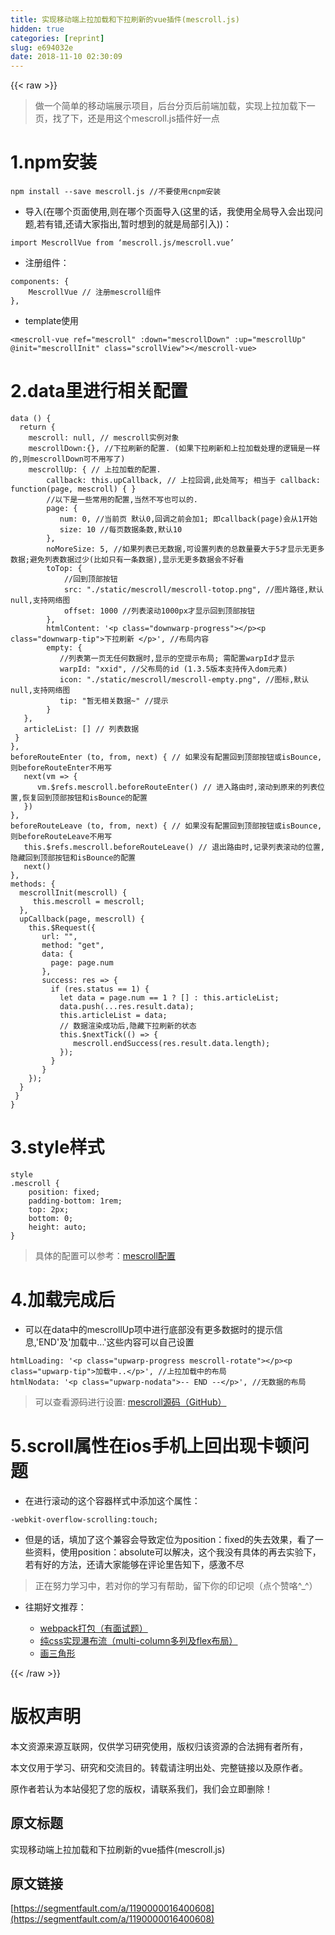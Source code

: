 ```yaml
---
title: 实现移动端上拉加载和下拉刷新的vue插件(mescroll.js)
hidden: true
categories: [reprint]
slug: e694032e
date: 2018-11-10 02:30:09
---
```


{{< raw >}}
<blockquote>&#x505A;&#x4E00;&#x4E2A;&#x7B80;&#x5355;&#x7684;&#x79FB;&#x52A8;&#x7AEF;&#x5C55;&#x793A;&#x9879;&#x76EE;&#xFF0C;&#x540E;&#x53F0;&#x5206;&#x9875;&#x540E;&#x524D;&#x7AEF;&#x52A0;&#x8F7D;&#xFF0C;&#x5B9E;&#x73B0;&#x4E0A;&#x62C9;&#x52A0;&#x8F7D;&#x4E0B;&#x4E00;&#x9875;&#xFF0C;&#x627E;&#x4E86;&#x4E0B;&#xFF0C;&#x8FD8;&#x662F;&#x7528;&#x8FD9;&#x4E2A;mescroll.js&#x63D2;&#x4EF6;&#x597D;&#x4E00;&#x70B9;</blockquote><h1 id="articleHeader0">1.npm&#x5B89;&#x88C5;</h1><div class="widget-codetool" style="display:none"><div class="widget-codetool--inner"><span class="selectCode code-tool" data-toggle="tooltip" data-placement="top" title="" data-original-title="&#x5168;&#x9009;"></span> <span type="button" class="copyCode code-tool" data-toggle="tooltip" data-placement="top" data-clipboard-text="npm install --save mescroll.js   //&#x4E0D;&#x8981;&#x4F7F;&#x7528;cnpm&#x5B89;&#x88C5;" title="" data-original-title="&#x590D;&#x5236;"></span> <span type="button" class="saveToNote code-tool" data-toggle="tooltip" data-placement="top" title="" data-original-title="&#x653E;&#x8FDB;&#x7B14;&#x8BB0;"></span></div></div><pre class="hljs stylus"><code style="word-break:break-word;white-space:initial">npm install --save mescroll<span class="hljs-selector-class">.js</span>   <span class="hljs-comment">//&#x4E0D;&#x8981;&#x4F7F;&#x7528;cnpm&#x5B89;&#x88C5;</span></code></pre><ul><li>&#x5BFC;&#x5165;(&#x5728;&#x54EA;&#x4E2A;&#x9875;&#x9762;&#x4F7F;&#x7528;,&#x5219;&#x5728;&#x54EA;&#x4E2A;&#x9875;&#x9762;&#x5BFC;&#x5165;(&#x8FD9;&#x91CC;&#x7684;&#x8BDD;&#xFF0C;&#x6211;&#x4F7F;&#x7528;&#x5168;&#x5C40;&#x5BFC;&#x5165;&#x4F1A;&#x51FA;&#x73B0;&#x95EE;&#x9898;,&#x82E5;&#x6709;&#x9519;,&#x8FD8;&#x8BF7;&#x5927;&#x5BB6;&#x6307;&#x51FA;,&#x6682;&#x65F6;&#x60F3;&#x5230;&#x7684;&#x5C31;&#x662F;&#x5C40;&#x90E8;&#x5F15;&#x5165;))&#xFF1A;</li></ul><div class="widget-codetool" style="display:none"><div class="widget-codetool--inner"><span class="selectCode code-tool" data-toggle="tooltip" data-placement="top" title="" data-original-title="&#x5168;&#x9009;"></span> <span type="button" class="copyCode code-tool" data-toggle="tooltip" data-placement="top" data-clipboard-text="import MescrollVue from &#x2018;mescroll.js/mescroll.vue&#x2019;" title="" data-original-title="&#x590D;&#x5236;"></span> <span type="button" class="saveToNote code-tool" data-toggle="tooltip" data-placement="top" title="" data-original-title="&#x653E;&#x8FDB;&#x7B14;&#x8BB0;"></span></div></div><pre class="hljs capnproto"><code style="word-break:break-word;white-space:initial"><span class="hljs-keyword">import</span> MescrollVue <span class="hljs-keyword">from</span> &#x2018;mescroll.js/mescroll.vue&#x2019;</code></pre><ul><li>&#x6CE8;&#x518C;&#x7EC4;&#x4EF6;&#xFF1A;</li></ul><div class="widget-codetool" style="display:none"><div class="widget-codetool--inner"><span class="selectCode code-tool" data-toggle="tooltip" data-placement="top" title="" data-original-title="&#x5168;&#x9009;"></span> <span type="button" class="copyCode code-tool" data-toggle="tooltip" data-placement="top" data-clipboard-text="components: {
    MescrollVue // &#x6CE8;&#x518C;mescroll&#x7EC4;&#x4EF6;
}," title="" data-original-title="&#x590D;&#x5236;"></span> <span type="button" class="saveToNote code-tool" data-toggle="tooltip" data-placement="top" title="" data-original-title="&#x653E;&#x8FDB;&#x7B14;&#x8BB0;"></span></div></div><pre class="hljs dts"><code><span class="hljs-symbol">components:</span> {
    MescrollVue <span class="hljs-comment">// &#x6CE8;&#x518C;mescroll&#x7EC4;&#x4EF6;</span>
},</code></pre><ul><li>template&#x4F7F;&#x7528;</li></ul><div class="widget-codetool" style="display:none"><div class="widget-codetool--inner"><span class="selectCode code-tool" data-toggle="tooltip" data-placement="top" title="" data-original-title="&#x5168;&#x9009;"></span> <span type="button" class="copyCode code-tool" data-toggle="tooltip" data-placement="top" data-clipboard-text="&lt;mescroll-vue ref=&quot;mescroll&quot; :down=&quot;mescrollDown&quot; :up=&quot;mescrollUp&quot; @init=&quot;mescrollInit&quot; class=&quot;scrollView&quot;&gt;&lt;/mescroll-vue&gt;" title="" data-original-title="&#x590D;&#x5236;"></span> <span type="button" class="saveToNote code-tool" data-toggle="tooltip" data-placement="top" title="" data-original-title="&#x653E;&#x8FDB;&#x7B14;&#x8BB0;"></span></div></div><pre class="hljs cs"><code style="word-break:break-word;white-space:initial">&lt;mescroll-vue <span class="hljs-keyword">ref</span>=<span class="hljs-string">&quot;mescroll&quot;</span> :down=<span class="hljs-string">&quot;mescrollDown&quot;</span> :up=<span class="hljs-string">&quot;mescrollUp&quot;</span> @init=<span class="hljs-string">&quot;mescrollInit&quot;</span> <span class="hljs-keyword">class</span>=<span class="hljs-string">&quot;scrollView&quot;</span>&gt;&lt;/mescroll-vue&gt;</code></pre><h1 id="articleHeader1">2.data&#x91CC;&#x8FDB;&#x884C;&#x76F8;&#x5173;&#x914D;&#x7F6E;</h1><div class="widget-codetool" style="display:none"><div class="widget-codetool--inner"><span class="selectCode code-tool" data-toggle="tooltip" data-placement="top" title="" data-original-title="&#x5168;&#x9009;"></span> <span type="button" class="copyCode code-tool" data-toggle="tooltip" data-placement="top" data-clipboard-text="data () {
  return {
    mescroll: null, // mescroll&#x5B9E;&#x4F8B;&#x5BF9;&#x8C61;
    mescrollDown:{}, //&#x4E0B;&#x62C9;&#x5237;&#x65B0;&#x7684;&#x914D;&#x7F6E;. (&#x5982;&#x679C;&#x4E0B;&#x62C9;&#x5237;&#x65B0;&#x548C;&#x4E0A;&#x62C9;&#x52A0;&#x8F7D;&#x5904;&#x7406;&#x7684;&#x903B;&#x8F91;&#x662F;&#x4E00;&#x6837;&#x7684;,&#x5219;mescrollDown&#x53EF;&#x4E0D;&#x7528;&#x5199;&#x4E86;)
    mescrollUp: { // &#x4E0A;&#x62C9;&#x52A0;&#x8F7D;&#x7684;&#x914D;&#x7F6E;.
        callback: this.upCallback, // &#x4E0A;&#x62C9;&#x56DE;&#x8C03;,&#x6B64;&#x5904;&#x7B80;&#x5199;; &#x76F8;&#x5F53;&#x4E8E; callback: function(page, mescroll) { }
        //&#x4EE5;&#x4E0B;&#x662F;&#x4E00;&#x4E9B;&#x5E38;&#x7528;&#x7684;&#x914D;&#x7F6E;,&#x5F53;&#x7136;&#x4E0D;&#x5199;&#x4E5F;&#x53EF;&#x4EE5;&#x7684;.
        page: {
           num: 0, //&#x5F53;&#x524D;&#x9875; &#x9ED8;&#x8BA4;0,&#x56DE;&#x8C03;&#x4E4B;&#x524D;&#x4F1A;&#x52A0;1; &#x5373;callback(page)&#x4F1A;&#x4ECE;1&#x5F00;&#x59CB;
           size: 10 //&#x6BCF;&#x9875;&#x6570;&#x636E;&#x6761;&#x6570;,&#x9ED8;&#x8BA4;10
        },
        noMoreSize: 5, //&#x5982;&#x679C;&#x5217;&#x8868;&#x5DF2;&#x65E0;&#x6570;&#x636E;,&#x53EF;&#x8BBE;&#x7F6E;&#x5217;&#x8868;&#x7684;&#x603B;&#x6570;&#x91CF;&#x8981;&#x5927;&#x4E8E;5&#x624D;&#x663E;&#x793A;&#x65E0;&#x66F4;&#x591A;&#x6570;&#x636E;;&#x907F;&#x514D;&#x5217;&#x8868;&#x6570;&#x636E;&#x8FC7;&#x5C11;(&#x6BD4;&#x5982;&#x53EA;&#x6709;&#x4E00;&#x6761;&#x6570;&#x636E;),&#x663E;&#x793A;&#x65E0;&#x66F4;&#x591A;&#x6570;&#x636E;&#x4F1A;&#x4E0D;&#x597D;&#x770B;
        toTop: {
            //&#x56DE;&#x5230;&#x9876;&#x90E8;&#x6309;&#x94AE;
            src: &quot;./static/mescroll/mescroll-totop.png&quot;, //&#x56FE;&#x7247;&#x8DEF;&#x5F84;,&#x9ED8;&#x8BA4;null,&#x652F;&#x6301;&#x7F51;&#x7EDC;&#x56FE;
            offset: 1000 //&#x5217;&#x8868;&#x6EDA;&#x52A8;1000px&#x624D;&#x663E;&#x793A;&#x56DE;&#x5230;&#x9876;&#x90E8;&#x6309;&#x94AE;
        },
        htmlContent: &apos;&lt;p class=&quot;downwarp-progress&quot;&gt;&lt;/p&gt;&lt;p class=&quot;downwarp-tip&quot;&gt;&#x4E0B;&#x62C9;&#x5237;&#x65B0; &lt;/p&gt;&apos;, //&#x5E03;&#x5C40;&#x5185;&#x5BB9;
        empty: {
           //&#x5217;&#x8868;&#x7B2C;&#x4E00;&#x9875;&#x65E0;&#x4EFB;&#x4F55;&#x6570;&#x636E;&#x65F6;,&#x663E;&#x793A;&#x7684;&#x7A7A;&#x63D0;&#x793A;&#x5E03;&#x5C40;; &#x9700;&#x914D;&#x7F6E;warpId&#x624D;&#x663E;&#x793A;
           warpId: &quot;xxid&quot;, //&#x7236;&#x5E03;&#x5C40;&#x7684;id (1.3.5&#x7248;&#x672C;&#x652F;&#x6301;&#x4F20;&#x5165;dom&#x5143;&#x7D20;)
           icon: &quot;./static/mescroll/mescroll-empty.png&quot;, //&#x56FE;&#x6807;,&#x9ED8;&#x8BA4;null,&#x652F;&#x6301;&#x7F51;&#x7EDC;&#x56FE;
           tip: &quot;&#x6682;&#x65E0;&#x76F8;&#x5173;&#x6570;&#x636E;~&quot; //&#x63D0;&#x793A;
        }
   },
   articleList: [] // &#x5217;&#x8868;&#x6570;&#x636E;
 }
},
beforeRouteEnter (to, from, next) { // &#x5982;&#x679C;&#x6CA1;&#x6709;&#x914D;&#x7F6E;&#x56DE;&#x5230;&#x9876;&#x90E8;&#x6309;&#x94AE;&#x6216;isBounce,&#x5219;beforeRouteEnter&#x4E0D;&#x7528;&#x5199;
   next(vm =&gt; {
      vm.$refs.mescroll.beforeRouteEnter() // &#x8FDB;&#x5165;&#x8DEF;&#x7531;&#x65F6;,&#x6EDA;&#x52A8;&#x5230;&#x539F;&#x6765;&#x7684;&#x5217;&#x8868;&#x4F4D;&#x7F6E;,&#x6062;&#x590D;&#x56DE;&#x5230;&#x9876;&#x90E8;&#x6309;&#x94AE;&#x548C;isBounce&#x7684;&#x914D;&#x7F6E;
   })
},
beforeRouteLeave (to, from, next) { // &#x5982;&#x679C;&#x6CA1;&#x6709;&#x914D;&#x7F6E;&#x56DE;&#x5230;&#x9876;&#x90E8;&#x6309;&#x94AE;&#x6216;isBounce,&#x5219;beforeRouteLeave&#x4E0D;&#x7528;&#x5199;
   this.$refs.mescroll.beforeRouteLeave() // &#x9000;&#x51FA;&#x8DEF;&#x7531;&#x65F6;,&#x8BB0;&#x5F55;&#x5217;&#x8868;&#x6EDA;&#x52A8;&#x7684;&#x4F4D;&#x7F6E;,&#x9690;&#x85CF;&#x56DE;&#x5230;&#x9876;&#x90E8;&#x6309;&#x94AE;&#x548C;isBounce&#x7684;&#x914D;&#x7F6E;
   next()
},
methods: {
  mescrollInit(mescroll) {
     this.mescroll = mescroll;
  },
  upCallback(page, mescroll) {
    this.$Request({
       url: &quot;&quot;,
       method: &quot;get&quot;,
       data: {
         page: page.num
       },
       success: res =&gt; {
         if (res.status == 1) {
           let data = page.num == 1 ? [] : this.articleList;
           data.push(...res.result.data);
           this.articleList = data;
           // &#x6570;&#x636E;&#x6E32;&#x67D3;&#x6210;&#x529F;&#x540E;,&#x9690;&#x85CF;&#x4E0B;&#x62C9;&#x5237;&#x65B0;&#x7684;&#x72B6;&#x6001;
           this.$nextTick(() =&gt; {
              mescroll.endSuccess(res.result.data.length);
           });
         }
       }
    });
  }
 }
}" title="" data-original-title="&#x590D;&#x5236;"></span> <span type="button" class="saveToNote code-tool" data-toggle="tooltip" data-placement="top" title="" data-original-title="&#x653E;&#x8FDB;&#x7B14;&#x8BB0;"></span></div></div><pre class="hljs kotlin"><code><span class="hljs-keyword">data</span> () {
  <span class="hljs-keyword">return</span> {
    mescroll: <span class="hljs-literal">null</span>, <span class="hljs-comment">// mescroll&#x5B9E;&#x4F8B;&#x5BF9;&#x8C61;</span>
    mescrollDown:{}, <span class="hljs-comment">//&#x4E0B;&#x62C9;&#x5237;&#x65B0;&#x7684;&#x914D;&#x7F6E;. (&#x5982;&#x679C;&#x4E0B;&#x62C9;&#x5237;&#x65B0;&#x548C;&#x4E0A;&#x62C9;&#x52A0;&#x8F7D;&#x5904;&#x7406;&#x7684;&#x903B;&#x8F91;&#x662F;&#x4E00;&#x6837;&#x7684;,&#x5219;mescrollDown&#x53EF;&#x4E0D;&#x7528;&#x5199;&#x4E86;)</span>
    mescrollUp: { <span class="hljs-comment">// &#x4E0A;&#x62C9;&#x52A0;&#x8F7D;&#x7684;&#x914D;&#x7F6E;.</span>
        callback: <span class="hljs-keyword">this</span>.upCallback, <span class="hljs-comment">// &#x4E0A;&#x62C9;&#x56DE;&#x8C03;,&#x6B64;&#x5904;&#x7B80;&#x5199;; &#x76F8;&#x5F53;&#x4E8E; callback: function(page, mescroll) { }</span>
        <span class="hljs-comment">//&#x4EE5;&#x4E0B;&#x662F;&#x4E00;&#x4E9B;&#x5E38;&#x7528;&#x7684;&#x914D;&#x7F6E;,&#x5F53;&#x7136;&#x4E0D;&#x5199;&#x4E5F;&#x53EF;&#x4EE5;&#x7684;.</span>
        page: {
           num: <span class="hljs-number">0</span>, <span class="hljs-comment">//&#x5F53;&#x524D;&#x9875; &#x9ED8;&#x8BA4;0,&#x56DE;&#x8C03;&#x4E4B;&#x524D;&#x4F1A;&#x52A0;1; &#x5373;callback(page)&#x4F1A;&#x4ECE;1&#x5F00;&#x59CB;</span>
           size: <span class="hljs-number">10</span> <span class="hljs-comment">//&#x6BCF;&#x9875;&#x6570;&#x636E;&#x6761;&#x6570;,&#x9ED8;&#x8BA4;10</span>
        },
        noMoreSize: <span class="hljs-number">5</span>, <span class="hljs-comment">//&#x5982;&#x679C;&#x5217;&#x8868;&#x5DF2;&#x65E0;&#x6570;&#x636E;,&#x53EF;&#x8BBE;&#x7F6E;&#x5217;&#x8868;&#x7684;&#x603B;&#x6570;&#x91CF;&#x8981;&#x5927;&#x4E8E;5&#x624D;&#x663E;&#x793A;&#x65E0;&#x66F4;&#x591A;&#x6570;&#x636E;;&#x907F;&#x514D;&#x5217;&#x8868;&#x6570;&#x636E;&#x8FC7;&#x5C11;(&#x6BD4;&#x5982;&#x53EA;&#x6709;&#x4E00;&#x6761;&#x6570;&#x636E;),&#x663E;&#x793A;&#x65E0;&#x66F4;&#x591A;&#x6570;&#x636E;&#x4F1A;&#x4E0D;&#x597D;&#x770B;</span>
        toTop: {
            <span class="hljs-comment">//&#x56DE;&#x5230;&#x9876;&#x90E8;&#x6309;&#x94AE;</span>
            src: <span class="hljs-string">&quot;./static/mescroll/mescroll-totop.png&quot;</span>, <span class="hljs-comment">//&#x56FE;&#x7247;&#x8DEF;&#x5F84;,&#x9ED8;&#x8BA4;null,&#x652F;&#x6301;&#x7F51;&#x7EDC;&#x56FE;</span>
            offset: <span class="hljs-number">1000</span> <span class="hljs-comment">//&#x5217;&#x8868;&#x6EDA;&#x52A8;1000px&#x624D;&#x663E;&#x793A;&#x56DE;&#x5230;&#x9876;&#x90E8;&#x6309;&#x94AE;</span>
        },
        htmlContent: <span class="hljs-string">&apos;&lt;p class=&quot;downwarp-progress&quot;&gt;&lt;/p&gt;&lt;p class=&quot;downwarp-tip&quot;&gt;&#x4E0B;&#x62C9;&#x5237;&#x65B0; &lt;/p&gt;&apos;</span>, <span class="hljs-comment">//&#x5E03;&#x5C40;&#x5185;&#x5BB9;</span>
        empty: {
           <span class="hljs-comment">//&#x5217;&#x8868;&#x7B2C;&#x4E00;&#x9875;&#x65E0;&#x4EFB;&#x4F55;&#x6570;&#x636E;&#x65F6;,&#x663E;&#x793A;&#x7684;&#x7A7A;&#x63D0;&#x793A;&#x5E03;&#x5C40;; &#x9700;&#x914D;&#x7F6E;warpId&#x624D;&#x663E;&#x793A;</span>
           warpId: <span class="hljs-string">&quot;xxid&quot;</span>, <span class="hljs-comment">//&#x7236;&#x5E03;&#x5C40;&#x7684;id (1.3.5&#x7248;&#x672C;&#x652F;&#x6301;&#x4F20;&#x5165;dom&#x5143;&#x7D20;)</span>
           icon: <span class="hljs-string">&quot;./static/mescroll/mescroll-empty.png&quot;</span>, <span class="hljs-comment">//&#x56FE;&#x6807;,&#x9ED8;&#x8BA4;null,&#x652F;&#x6301;&#x7F51;&#x7EDC;&#x56FE;</span>
           tip: <span class="hljs-string">&quot;&#x6682;&#x65E0;&#x76F8;&#x5173;&#x6570;&#x636E;~&quot;</span> <span class="hljs-comment">//&#x63D0;&#x793A;</span>
        }
   },
   articleList: [] <span class="hljs-comment">// &#x5217;&#x8868;&#x6570;&#x636E;</span>
 }
},
beforeRouteEnter (to, from, next) { <span class="hljs-comment">// &#x5982;&#x679C;&#x6CA1;&#x6709;&#x914D;&#x7F6E;&#x56DE;&#x5230;&#x9876;&#x90E8;&#x6309;&#x94AE;&#x6216;isBounce,&#x5219;beforeRouteEnter&#x4E0D;&#x7528;&#x5199;</span>
   next(vm =&gt; {
      vm.$refs.mescroll.beforeRouteEnter() <span class="hljs-comment">// &#x8FDB;&#x5165;&#x8DEF;&#x7531;&#x65F6;,&#x6EDA;&#x52A8;&#x5230;&#x539F;&#x6765;&#x7684;&#x5217;&#x8868;&#x4F4D;&#x7F6E;,&#x6062;&#x590D;&#x56DE;&#x5230;&#x9876;&#x90E8;&#x6309;&#x94AE;&#x548C;isBounce&#x7684;&#x914D;&#x7F6E;</span>
   })
},
beforeRouteLeave (to, from, next) { <span class="hljs-comment">// &#x5982;&#x679C;&#x6CA1;&#x6709;&#x914D;&#x7F6E;&#x56DE;&#x5230;&#x9876;&#x90E8;&#x6309;&#x94AE;&#x6216;isBounce,&#x5219;beforeRouteLeave&#x4E0D;&#x7528;&#x5199;</span>
   <span class="hljs-keyword">this</span>.$refs.mescroll.beforeRouteLeave() <span class="hljs-comment">// &#x9000;&#x51FA;&#x8DEF;&#x7531;&#x65F6;,&#x8BB0;&#x5F55;&#x5217;&#x8868;&#x6EDA;&#x52A8;&#x7684;&#x4F4D;&#x7F6E;,&#x9690;&#x85CF;&#x56DE;&#x5230;&#x9876;&#x90E8;&#x6309;&#x94AE;&#x548C;isBounce&#x7684;&#x914D;&#x7F6E;</span>
   next()
},
methods: {
  mescrollInit(mescroll) {
     <span class="hljs-keyword">this</span>.mescroll = mescroll;
  },
  upCallback(page, mescroll) {
    <span class="hljs-keyword">this</span>.$Request({
       url: <span class="hljs-string">&quot;&quot;</span>,
       method: <span class="hljs-string">&quot;get&quot;</span>,
       <span class="hljs-keyword">data</span>: {
         page: page.num
       },
       success: res =&gt; {
         <span class="hljs-keyword">if</span> (res.status == <span class="hljs-number">1</span>) {
           let <span class="hljs-keyword">data</span> = page.num == <span class="hljs-number">1</span> ? [] : <span class="hljs-keyword">this</span>.articleList;
           <span class="hljs-keyword">data</span>.push(...res.result.<span class="hljs-keyword">data</span>);
           <span class="hljs-keyword">this</span>.articleList = <span class="hljs-keyword">data</span>;
           <span class="hljs-comment">// &#x6570;&#x636E;&#x6E32;&#x67D3;&#x6210;&#x529F;&#x540E;,&#x9690;&#x85CF;&#x4E0B;&#x62C9;&#x5237;&#x65B0;&#x7684;&#x72B6;&#x6001;</span>
           <span class="hljs-keyword">this</span>.$nextTick(() =&gt; {
              mescroll.endSuccess(res.result.<span class="hljs-keyword">data</span>.length);
           });
         }
       }
    });
  }
 }
}</code></pre><h1 id="articleHeader2">3.style&#x6837;&#x5F0F;</h1><div class="widget-codetool" style="display:none"><div class="widget-codetool--inner"><span class="selectCode code-tool" data-toggle="tooltip" data-placement="top" title="" data-original-title="&#x5168;&#x9009;"></span> <span type="button" class="copyCode code-tool" data-toggle="tooltip" data-placement="top" data-clipboard-text="style
.mescroll {
    position: fixed;
    padding-bottom: 1rem;
    top: 2px;
    bottom: 0;
    height: auto;
}" title="" data-original-title="&#x590D;&#x5236;"></span> <span type="button" class="saveToNote code-tool" data-toggle="tooltip" data-placement="top" title="" data-original-title="&#x653E;&#x8FDB;&#x7B14;&#x8BB0;"></span></div></div><pre class="hljs css"><code><span class="hljs-selector-tag">style</span>
<span class="hljs-selector-class">.mescroll</span> {
    <span class="hljs-attribute">position</span>: fixed;
    <span class="hljs-attribute">padding-bottom</span>: <span class="hljs-number">1rem</span>;
    <span class="hljs-attribute">top</span>: <span class="hljs-number">2px</span>;
    <span class="hljs-attribute">bottom</span>: <span class="hljs-number">0</span>;
    <span class="hljs-attribute">height</span>: auto;
}</code></pre><blockquote>&#x5177;&#x4F53;&#x7684;&#x914D;&#x7F6E;&#x53EF;&#x4EE5;&#x53C2;&#x8003;&#xFF1A;<a href="http://www.mescroll.com/api.html#options" rel="nofollow noreferrer" target="_blank">mescroll&#x914D;&#x7F6E;</a></blockquote><h1 id="articleHeader3">4.&#x52A0;&#x8F7D;&#x5B8C;&#x6210;&#x540E;</h1><ul><li>&#x53EF;&#x4EE5;&#x5728;data&#x4E2D;&#x7684;mescrollUp&#x9879;&#x4E2D;&#x8FDB;&#x884C;&#x5E95;&#x90E8;&#x6CA1;&#x6709;&#x66F4;&#x591A;&#x6570;&#x636E;&#x65F6;&#x7684;&#x63D0;&#x793A;&#x4FE1;&#x606F;,&apos;END&apos;&#x53CA;&apos;&#x52A0;&#x8F7D;&#x4E2D;...&apos;&#x8FD9;&#x4E9B;&#x5185;&#x5BB9;&#x53EF;&#x4EE5;&#x81EA;&#x5DF1;&#x8BBE;&#x7F6E;</li></ul><div class="widget-codetool" style="display:none"><div class="widget-codetool--inner"><span class="selectCode code-tool" data-toggle="tooltip" data-placement="top" title="" data-original-title="&#x5168;&#x9009;"></span> <span type="button" class="copyCode code-tool" data-toggle="tooltip" data-placement="top" data-clipboard-text="htmlLoading: &apos;&lt;p class=&quot;upwarp-progress mescroll-rotate&quot;&gt;&lt;/p&gt;&lt;p class=&quot;upwarp-tip&quot;&gt;&#x52A0;&#x8F7D;&#x4E2D;..&lt;/p&gt;&apos;, //&#x4E0A;&#x62C9;&#x52A0;&#x8F7D;&#x4E2D;&#x7684;&#x5E03;&#x5C40;
htmlNodata: &apos;&lt;p class=&quot;upwarp-nodata&quot;&gt;-- END --&lt;/p&gt;&apos;, //&#x65E0;&#x6570;&#x636E;&#x7684;&#x5E03;&#x5C40;" title="" data-original-title="&#x590D;&#x5236;"></span> <span type="button" class="saveToNote code-tool" data-toggle="tooltip" data-placement="top" title="" data-original-title="&#x653E;&#x8FDB;&#x7B14;&#x8BB0;"></span></div></div><pre class="hljs scala"><code>htmlLoading: &apos;&lt;p <span class="hljs-class"><span class="hljs-keyword">class</span></span>=<span class="hljs-string">&quot;upwarp-progress mescroll-rotate&quot;</span>&gt;&lt;/p&gt;&lt;p <span class="hljs-class"><span class="hljs-keyword">class</span></span>=<span class="hljs-string">&quot;upwarp-tip&quot;</span>&gt;&#x52A0;&#x8F7D;&#x4E2D;..&lt;/p&gt;&apos;, <span class="hljs-comment">//&#x4E0A;&#x62C9;&#x52A0;&#x8F7D;&#x4E2D;&#x7684;&#x5E03;&#x5C40;</span>
htmlNodata: &apos;&lt;p <span class="hljs-class"><span class="hljs-keyword">class</span></span>=<span class="hljs-string">&quot;upwarp-nodata&quot;</span>&gt;-- <span class="hljs-type">END</span> --&lt;/p&gt;&apos;, <span class="hljs-comment">//&#x65E0;&#x6570;&#x636E;&#x7684;&#x5E03;&#x5C40;</span></code></pre><blockquote>&#x53EF;&#x4EE5;&#x67E5;&#x770B;&#x6E90;&#x7801;&#x8FDB;&#x884C;&#x8BBE;&#x7F6E;: <a href="https://github.com/mescroll/mescroll/blob/master/demo/base/mescroll-options.html" rel="nofollow noreferrer" target="_blank">mescroll&#x6E90;&#x7801;&#xFF08;GitHub&#xFF09;</a></blockquote><h1 id="articleHeader4">5.scroll&#x5C5E;&#x6027;&#x5728;ios&#x624B;&#x673A;&#x4E0A;&#x56DE;&#x51FA;&#x73B0;&#x5361;&#x987F;&#x95EE;&#x9898;</h1><ul><li>&#x5728;&#x8FDB;&#x884C;&#x6EDA;&#x52A8;&#x7684;&#x8FD9;&#x4E2A;&#x5BB9;&#x5668;&#x6837;&#x5F0F;&#x4E2D;&#x6DFB;&#x52A0;&#x8FD9;&#x4E2A;&#x5C5E;&#x6027;&#xFF1A;</li></ul><div class="widget-codetool" style="display:none"><div class="widget-codetool--inner"><span class="selectCode code-tool" data-toggle="tooltip" data-placement="top" title="" data-original-title="&#x5168;&#x9009;"></span> <span type="button" class="copyCode code-tool" data-toggle="tooltip" data-placement="top" data-clipboard-text="-webkit-overflow-scrolling:touch;" title="" data-original-title="&#x590D;&#x5236;"></span> <span type="button" class="saveToNote code-tool" data-toggle="tooltip" data-placement="top" title="" data-original-title="&#x653E;&#x8FDB;&#x7B14;&#x8BB0;"></span></div></div><pre class="hljs scss"><code style="word-break:break-word;white-space:initial">-webkit-<span class="hljs-attribute">overflow</span>-scrolling:touch;</code></pre><ul><li>&#x4F46;&#x662F;&#x7684;&#x8BDD;&#xFF0C;&#x586B;&#x52A0;&#x4E86;&#x8FD9;&#x4E2A;&#x517C;&#x5BB9;&#x4F1A;&#x5BFC;&#x81F4;&#x5B9A;&#x4F4D;&#x4E3A;position&#xFF1A;fixed&#x7684;&#x5931;&#x53BB;&#x6548;&#x679C;&#xFF0C;&#x770B;&#x4E86;&#x4E00;&#x4E9B;&#x8D44;&#x6599;&#xFF0C;&#x4F7F;&#x7528;position&#xFF1A;absolute&#x53EF;&#x4EE5;&#x89E3;&#x51B3;&#xFF0C;&#x8FD9;&#x4E2A;&#x6211;&#x6CA1;&#x6709;&#x5177;&#x4F53;&#x7684;&#x518D;&#x53BB;&#x5B9E;&#x9A8C;&#x4E0B;&#xFF0C;&#x82E5;&#x6709;&#x597D;&#x7684;&#x65B9;&#x6CD5;&#xFF0C;&#x8FD8;&#x8BF7;&#x5927;&#x5BB6;&#x80FD;&#x591F;&#x5728;&#x8BC4;&#x8BBA;&#x91CC;&#x544A;&#x77E5;&#x4E0B;&#xFF0C;&#x611F;&#x6FC0;&#x4E0D;&#x5C3D;</li></ul><blockquote>&#x6B63;&#x5728;&#x52AA;&#x529B;&#x5B66;&#x4E60;&#x4E2D;&#xFF0C;&#x82E5;&#x5BF9;&#x4F60;&#x7684;&#x5B66;&#x4E60;&#x6709;&#x5E2E;&#x52A9;&#xFF0C;&#x7559;&#x4E0B;&#x4F60;&#x7684;&#x5370;&#x8BB0;&#x5457;&#xFF08;&#x70B9;&#x4E2A;&#x8D5E;&#x54AF;^_^&#xFF09;</blockquote><ul><li><p>&#x5F80;&#x671F;&#x597D;&#x6587;&#x63A8;&#x8350;&#xFF1A;</p><ul><li><a href="https://segmentfault.com/a/1190000016068450">webpack&#x6253;&#x5305;&#xFF08;&#x6709;&#x9762;&#x8BD5;&#x9898;&#xFF09;</a></li><li><a href="https://segmentfault.com/a/1190000016255824" target="_blank">&#x7EAF;css&#x5B9E;&#x73B0;&#x7011;&#x5E03;&#x6D41;&#xFF08;multi-column&#x591A;&#x5217;&#x53CA;flex&#x5E03;&#x5C40;&#xFF09;</a></li><li><a href="https://segmentfault.com/a/1190000016082968">&#x753B;&#x4E09;&#x89D2;&#x5F62;</a></li></ul></li></ul>
{{< /raw >}}

# 版权声明
本文资源来源互联网，仅供学习研究使用，版权归该资源的合法拥有者所有，

本文仅用于学习、研究和交流目的。转载请注明出处、完整链接以及原作者。 

原作者若认为本站侵犯了您的版权，请联系我们，我们会立即删除！

## 原文标题
实现移动端上拉加载和下拉刷新的vue插件(mescroll.js)

## 原文链接
[https://segmentfault.com/a/1190000016400608](https://segmentfault.com/a/1190000016400608)

